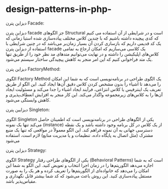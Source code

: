 # design-patterns-in-php-
 دیزاین پترن Facade:

 دیزاین پترن facade جز الگوهای Structural است و  در شرایطی از آن استفاده می کنیم که کدی پیچیده داشته باشیم که با چندین کلاس مختلف پیاده‌سازی شده استیا زمانی که یک کد قدیمی داریم که بازسازی کردن آن بسیار زمان‌بر می‌باشد که در چنین شرایطی با استفاده از دیزاین پترن facade یک کلاسی می‌سازیم که امکان ارجاع به تمامی کلاس‌های اپلیکیشن را داشته و در نهایت می‌توانیم متدهای مد نظر خود را از طریق تنها یک متد فراخوانی کنیم که این امر منجر به کاهش پیچیدگی ساختار سیستم می‌شود.



 دیزاین پترن FactoryMethod:
 
 الگوی Factory Method یک الگوی طراحی در برنامه‌نویسی است که به شما این امکان را می‌دهد تا اشیاء را بدون مشخص کردن کلاس دقیق آن‌ها ایجاد کنید. این الگو از طریق تعریف یک اینترفیس یا کلاس انتزاعی، فرآیند ایجاد اشیاء را جدا می‌کند و مسئولیت ایجاد آن‌ها را به کلاس‌های زیرمجموعه واگذار می‌کند. این کار منجر به افزایش انعطاف‌پذیری و کاهش وابستگی می‌شود.



 دیزایین پترن Singleton:

 الگوی Singleton یکی از الگوهای طراحی در برنامه‌نویسی است که اطمینان حاصل می‌کند تنها یک نمونه (instance) از یک کلاس در کل برنامه وجود داشته باشد و یک نقطه دسترسی جهانی به آن نمونه فراهم کند. این الگو معمولاً در مواقعی که تنها یک منبع مشترک (مثل اتصال به پایگاه داده، تنظیمات و یا مدیریت منابع) لازم است، استفاده می‌شود



 دیزاین پترن Strategy:

 الگوی Strategy یکی از الگوهای طراحی رفتار (Behavioral Patterns) است که به شما اجازه می‌دهد الگوریتم‌ها را در زمان اجرا انتخاب و تعویض کنید. این الگو به شما این امکان را می‌دهد که خانواده‌ای از الگوریتم‌ها را تعریف کرده و هر یک را به صورت مستقل پیاده‌سازی کنید. این روش باعث می‌شود که کد شما بیشتر قابل نگهداری و مقیاس‌پذیر باشد.

 

 
 
